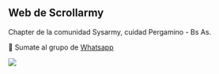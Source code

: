 
## Web de Scrollarmy
Chapter de la comunidad Sysarmy, cuidad Pergamino - Bs As.

📱 Sumate al grupo de [Whatsapp](https://chat.whatsapp.com/Hvby3P63I5wHVtN2Ne0tyE)

![](https://media.giphy.com/media/dlMIwDQAxXn1K/giphy.gif)
